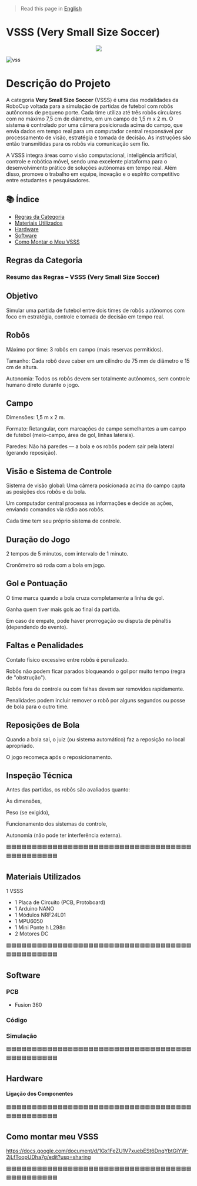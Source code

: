 > Read this page in [English](docs/Readme.en.md)


<h1 align="left"> VSSS (Very Small Size Soccer)</h1>


<p align="center">
<img loading="lazy" src="http://img.shields.io/static/v1?label=STATUS&message=EM%20DESENVOLVIMENTO&color=GREEN&style=for-the-badge"/>
</p>

![vss](https://github.com/user-attachments/assets/a9e7e197-5df7-4a00-863c-3f58627b3f20)
<h1 align="left"> Descrição do Projeto </h1>

 
A categoria **Very Small Size Soccer** (VSSS) é uma das modalidades da RoboCup voltada para a simulação de partidas de futebol com robôs autônomos de pequeno porte. Cada time utiliza até três robôs circulares com no máximo 7,5 cm de diâmetro, em um campo de 1,5 m x 2 m. O sistema é controlado por uma câmera posicionada acima do campo, que envia dados em tempo real para um computador central responsável por processamento de visão, estratégia e tomada de decisão. As instruções são então transmitidas para os robôs via comunicação sem fio.

A VSSS integra áreas como visão computacional, inteligência artificial, controle e robótica móvel, sendo uma excelente plataforma para o desenvolvimento prático de soluções autônomas em tempo real. Além disso, promove o trabalho em equipe, inovação e o espírito competitivo entre estudantes e pesquisadores.

## 📚 Índice

- [Regras da Categoria](#regras-da-categoria)
- [Materiais Utilizados](#materiais-utilizados)
- [Hardware](#hardware)
- [Software](#software)
- [Como Montar o Meu VSSS](#como-montar-meu-vsss)

## Regras da Categoria
### Resumo das Regras – VSSS (Very Small Size Soccer)
## Objetivo
Simular uma partida de futebol entre dois times de robôs autônomos com foco em estratégia, controle e tomada de decisão em tempo real.

## Robôs
Máximo por time: 3 robôs em campo (mais reservas permitidos).

Tamanho: Cada robô deve caber em um cilindro de 75 mm de diâmetro e 15 cm de altura.

Autonomia: Todos os robôs devem ser totalmente autônomos, sem controle humano direto durante o jogo.

## Campo
Dimensões: 1,5 m x 2 m.

Formato: Retangular, com marcações de campo semelhantes a um campo de futebol (meio-campo, área de gol, linhas laterais).

Paredes: Não há paredes — a bola e os robôs podem sair pela lateral (gerando reposição).

## Visão e Sistema de Controle
Sistema de visão global: Uma câmera posicionada acima do campo capta as posições dos robôs e da bola.

Um computador central processa as informações e decide as ações, enviando comandos via rádio aos robôs.

Cada time tem seu próprio sistema de controle.

## Duração do Jogo
2 tempos de 5 minutos, com intervalo de 1 minuto.

Cronômetro só roda com a bola em jogo.

## Gol e Pontuação
O time marca quando a bola cruza completamente a linha de gol.

Ganha quem tiver mais gols ao final da partida.

Em caso de empate, pode haver prorrogação ou disputa de pênaltis (dependendo do evento).

## Faltas e Penalidades
Contato físico excessivo entre robôs é penalizado.

Robôs não podem ficar parados bloqueando o gol por muito tempo (regra de "obstrução").

Robôs fora de controle ou com falhas devem ser removidos rapidamente.

Penalidades podem incluir remover o robô por alguns segundos ou posse de bola para o outro time.

## Reposições de Bola
Quando a bola sai, o juiz (ou sistema automático) faz a reposição no local apropriado.

O jogo recomeça após o reposicionamento.

## Inspeção Técnica
Antes das partidas, os robôs são avaliados quanto:

Às dimensões,

Peso (se exigido),

Funcionamento dos sistemas de controle,

Autonomia (não pode ter interferência externa).

🟦🟦🟦🟦🟦🟦🟦🟦🟦🟦🟦🟦🟦🟦🟦🟦🟦🟦🟦🟦🟦🟦🟦🟦🟦🟦🟦🟦🟦🟦🟦🟦🟦🟦🟦🟦🟦🟦🟦🟦🟦🟦🟦🟦🟦🟦

## Materiais Utilizados 
1 VSSS
- 1 Placa de Circuito (PCB, Protoboard)  
- 1 Arduino NANO  
- 1 Módulos NRF24L01  
- 1 MPU6050  
- 1 Mini Ponte h L298n  
- 2 Motores DC

🟦🟦🟦🟦🟦🟦🟦🟦🟦🟦🟦🟦🟦🟦🟦🟦🟦🟦🟦🟦🟦🟦🟦🟦🟦🟦🟦🟦🟦🟦🟦🟦🟦🟦🟦🟦🟦🟦🟦🟦🟦🟦🟦🟦🟦🟦
## Software
### PCB
- Fusion 360
### Código
### Simulação
🟦🟦🟦🟦🟦🟦🟦🟦🟦🟦🟦🟦🟦🟦🟦🟦🟦🟦🟦🟦🟦🟦🟦🟦🟦🟦🟦🟦🟦🟦🟦🟦🟦🟦🟦🟦🟦🟦🟦🟦🟦🟦🟦🟦🟦🟦
## Hardware
#### Ligação dos Componentes
🟦🟦🟦🟦🟦🟦🟦🟦🟦🟦🟦🟦🟦🟦🟦🟦🟦🟦🟦🟦🟦🟦🟦🟦🟦🟦🟦🟦🟦🟦🟦🟦🟦🟦🟦🟦🟦🟦🟦🟦🟦🟦🟦🟦🟦🟦
## Como montar meu VSSS

https://docs.google.com/document/d/1Gx1FeZU1V7xuebESt6DnqYbtGiYW-2jLfToopUDha7g/edit?usp=sharing

🟦🟦🟦🟦🟦🟦🟦🟦🟦🟦🟦🟦🟦🟦🟦🟦🟦🟦🟦🟦🟦🟦🟦🟦🟦🟦🟦🟦🟦🟦🟦🟦🟦🟦🟦🟦🟦🟦🟦🟦🟦🟦🟦🟦🟦🟦


